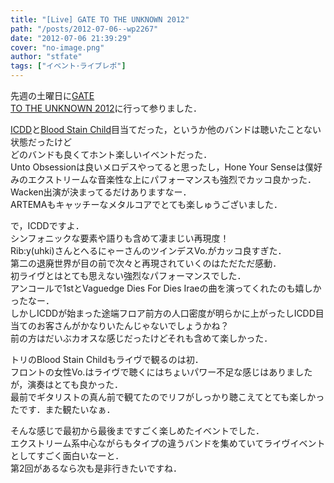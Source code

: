 ```yaml
---
title: "[Live] GATE TO THE UNKNOWN 2012"
path: "/posts/2012-07-06--wp2267"
date: "2012-07-06 21:39:29"
cover: "no-image.png"
author: "stfate"
tags: ["イベント･ライブレポ"]
---
```


<style type="text/css">
<!--
p {white-space: pre-wrap};
-->
</style>

先週の土曜日に<a href="http://infinite-universe.org/" target="_blank">GATE TO THE UNKNOWN 2012</a>に行って参りました．

<p><a href="http://www.lagoco.com/ICDD2/" target="_blank">ICDD</a>と<a href="http://www.bloodstainchild.com/top.html" target="_blank">Blood Stain Child</a>目当てだった，というか他のバンドは聴いたことない状態だったけど
どのバンドも良くてホント楽しいイベントだった．
Unto Obsessionは良いメロデスやってると思ったし，Hone Your Senseは僕好みのエクストリームな音楽性な上にパフォーマンスも強烈でカッコ良かった．Wacken出演が決まってるだけありますなー．
ARTEMAもキャッチーなメタルコアでとても楽しゅうございました．</p>

<p>で，ICDDですよ．
シンフォニックな要素や語りも含めて凄まじい再現度！
Rib:y(uhki)さんとへるにゃーさんのツインデスVo.がカッコ良すぎた．
第二の退廃世界が目の前で次々と再現されていくのはただただ感動．
初ライヴとはとても思えない強烈なパフォーマンスでした．
アンコールで1stとVaguedge Dies For Dies Iraeの曲を演ってくれたのも嬉しかったなー．
しかしICDDが始まった途端フロア前方の人口密度が明らかに上がったしICDD目当てのお客さんがかなりいたんじゃないでしょうかね？
前の方はだいぶカオスな感じだったけどそれも含めて楽しかった．</p>

<p>トリのBlood Stain Childもライヴで観るのは初．
フロントの女性Vo.はライヴで聴くにはちょいパワー不足な感じはありましたが，演奏はとても良かった．
最前でギタリストの真ん前で観てたのでリフがしっかり聴こえてとても楽しかったです．また観たいなぁ．</p>

<p>そんな感じで最初から最後まですごく楽しめたイベントでした．
エクストリーム系中心ながらもタイプの違うバンドを集めていてライヴイベントとしてすごく面白いなーと．
第2回があるなら次も是非行きたいですね．</p>